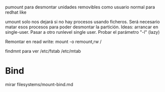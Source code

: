 pumount
para desmontar unidades removibles como usuario normal
para redhat like


umount
solo nos dejará si no hay procesos usando ficheros. Será necesario matar esos procesos para poder desmontar la partición.
Ideas: arrancar en single-user. Pasar a otro runlevel single user. Probar el parámetro "-l" (lazy)


Remontar en read write:
mount -o remount,rw /


findmnt para ver /etc/fstab /etc/mtab


# Bind
mirar filesystems/mount-bind.md

